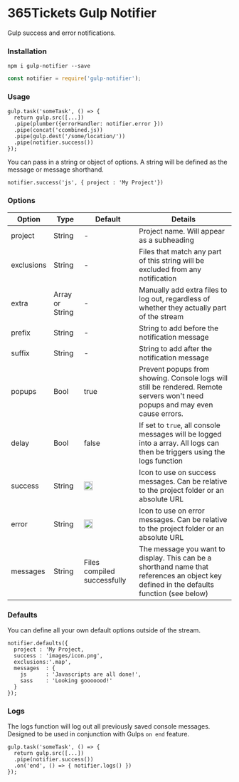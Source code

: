 # 365Tickets Gulp Notifier

Gulp success and error notifications.

### Installation
```
npm i gulp-notifier --save
```
```js
const notifier = require('gulp-notifier');
```

### Usage
```
gulp.task('someTask', () => {
  return gulp.src([...])
  .pipe(plumber({errorHandler: notifier.error }))
  .pipe(concat('ccombined.js))
  .pipe(gulp.dest('/some/location/'))
  .pipe(notifier.success())
});
```

You can pass in a string or object of options. A string will be defined as the message or message shorthand.
```
notifier.success('js', { project : 'My Project'})
```
### Options
| Option | Type | Default | Details |
|--|--|--|--|
| project    | String | - | Project name. Will appear as a subheading |
| exclusions | String | - | Files that match any part of this string will be excluded from any notification |
| extra      | Array or String| - | Manually add extra files to log out, regardless of whether they actually part of the stream |
| prefix     | String | - | String to add before the notification message |
| suffix     | String | - | String to add after the notification message |
| popups     | Bool   | true | Prevent popups from showing. Console logs will still be rendered. Remote servers won't need popups and may even cause errors. |
| delay      | Bool   | false | If set to ```true```, all console messages will be logged into a array. All logs can then be triggers using the logs function   |
| success    | String | <img src="https://i.imgur.com/G6fTWAs.png" alt="Success" align="left" height="20" /> | Icon to use on success messages. Can be relative to the project folder or an absolute URL |
| error      | String | <img src="https://i.imgur.com/VsfiLjV.png" alt="Success" align="left" height="20" /> | Icon to use on error messages. Can be relative to the project folder or an absolute URL |
| messages   | String | Files compiled successfully | The message you want to display. This can be a shorthand name that references an object key defined in the defaults function (see below)   |

### Defaults

You can define all your own default options outside of the stream.
```
notifier.defaults({
  project : 'My Project,
  success : 'images/icon.png',
  exclusions:'.map',
  messages  : {
    js      : 'Javascripts are all done!',
    sass    : 'Looking gooooood!'
  }
});
```

### Logs

The logs function will log out all previously saved console messages. Designed to be used in conjunction with Gulps ```on end``` feature.

```
gulp.task('someTask', () => {
  return gulp.src([...])
  .pipe(notifier.success())
  .on('end', () => { notifier.logs() })
});
```
